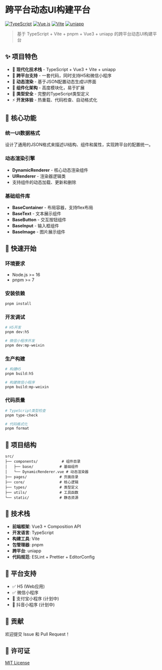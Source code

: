 # 跨平台动态UI构建平台

[![TypeScript](https://img.shields.io/badge/TypeScript-007ACC?style=for-the-badge&logo=typescript&logoColor=white)](https://www.typescriptlang.org/)
[![Vue.js](https://img.shields.io/badge/Vue.js-35495E?style=for-the-badge&logo=vue.js&logoColor=4FC08D)](https://vuejs.org/)
[![Vite](https://img.shields.io/badge/Vite-646CFF?style=for-the-badge&logo=vite&logoColor=white)](https://vitejs.dev/)
[![uniapp](https://img.shields.io/badge/uniapp-2B2B2B?style=for-the-badge&logo=data:image/svg+xml;base64,PHN2ZyB3aWR0aD0iMTI4IiBoZWlnaHQ9IjEyOCIgdmlld0JveD0iMCAwIDEyOCAxMjgiIGZpbGw9Im5vbmUiIHhtbG5zPSJodHRwOi8vd3d3LnczLm9yZy8yMDAwL3N2ZyI+CjxwYXRoIGQ9Ik02NCA2NEw5NiAzMkwxMjggNjRMOTYgOTZMNjQgNjRaIiBmaWxsPSIjNDI4NUY0Ii8+CjxwYXRoIGQ9Ik02NCA2NEwzMiAzMkwwIDY0TDMyIDk2TDY0IDY0WiIgZmlsbD0iIzM0QTg1MyIvPgo8L3N2Zz4K)](https://uniapp.dcloud.net.cn/)

> 基于 TypeScript + Vite + pnpm + Vue3 + uniapp 的跨平台动态UI构建平台

## ✨ 项目特色

- 🚀 **现代化技术栈** - TypeScript + Vue3 + Vite + uniapp
- 📱 **跨平台支持** - 一套代码，同时支持H5和微信小程序
- 🔄 **动态渲染** - 基于JSON配置动态生成UI界面
- 🧩 **组件化架构** - 高度模块化，易于扩展
- 🎯 **类型安全** - 完整的TypeScript类型定义
- ⚡ **开发体验** - 热重载、代码检查、自动格式化

## 🎯 核心功能

### 统一UI数据格式
设计了通用的JSON格式来描述UI结构、组件和属性，实现跨平台的配置统一。

### 动态渲染引擎
- **DynamicRenderer** - 核心动态渲染组件
- **UIRenderer** - 渲染器逻辑类
- 支持组件的动态加载、更新和删除

### 基础组件库
- **BaseContainer** - 布局容器，支持flex布局
- **BaseText** - 文本展示组件
- **BaseButton** - 交互按钮组件
- **BaseInput** - 输入框组件
- **BaseImage** - 图片展示组件

## 🚀 快速开始

### 环境要求
- Node.js >= 16
- pnpm >= 7

### 安装依赖
```bash
pnpm install
```

### 开发调试
```bash
# H5开发
pnpm dev:h5

# 微信小程序开发
pnpm dev:mp-weixin
```

### 生产构建
```bash
# 构建H5
pnpm build:h5

# 构建微信小程序
pnpm build:mp-weixin
```

### 代码质量
```bash
# TypeScript类型检查
pnpm type-check

# 代码格式化
pnpm format
```

## 📁 项目结构

```
src/
├── components/           # 组件目录
│   ├── base/            # 基础组件
│   └── DynamicRenderer.vue # 动态渲染器
├── pages/               # 页面目录
├── core/                # 核心逻辑
├── types/               # 类型定义
├── utils/               # 工具函数
└── static/              # 静态资源
```

## 🔧 技术栈

- **前端框架**: Vue3 + Composition API
- **开发语言**: TypeScript
- **构建工具**: Vite
- **包管理器**: pnpm
- **跨平台**: uniapp
- **代码规范**: ESLint + Prettier + EditorConfig

## 📱 平台支持

- ✅ H5 (Web应用)
- ✅ 微信小程序
- 🔄 支付宝小程序 (计划中)
- 🔄 抖音小程序 (计划中)

## 🤝 贡献

欢迎提交 Issue 和 Pull Request！

## 📄 许可证

[MIT License](LICENSE)